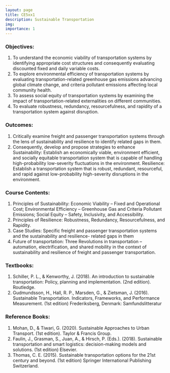 ```yaml
---
layout: page
title: CE5xx1
description: Sustainable Transportation
img:
importance: 1
---
```


### Objectives:

1.	To understand the economic viability of transportation systems by identifying appropriate cost structures and consequently evaluating discounted fixed and daily variable costs.
2.	To explore environmental efficiency of transportation systems by evaluating transportation-related greenhouse gas emissions advancing global climate change, and criteria pollutant emissions affecting local community health.
3.	To assess social equity of transportation systems by examining the impact of transportation-related externalities on different communities. 
4.	To evaluate robustness, redundancy, resourcefulness, and rapidity of a transportation system against disruption.

### Outcomes:

1.	Critically examine freight and passenger transportation systems through the lens of sustainability and resilience to identify related gaps in them.
2.	Consequently, develop and propose strategies to enhance 
    Sustainability: Establish an economically viable, environment efficient, and socially equitable transportation system that is capable of handling high-probability low-severity fluctuations in the environment.
    Resilience: Establish a transportation system that is robust, redundant, resourceful, and rapid against low-probability high-severity disruptions in the environment.

### Course Contents:

1. Principles of Sustainability: Economic Viability – Fixed and Operational Cost; Environmental Efficiency – Greenhouse Gas  and Criteria Pollutant Emissions; Social Equity – Safety, Inclusivity, and Accessibility. 
2. Principles of Resilience: Robustness, Redundancy, Resourcefulness, and Rapidity. 
3. Case Studies: Specific freight and passenger transportation systems and the sustainability and resilience-  related gaps in them
4. Future of transportation: Three Revolutions in transportation – automation, electrification, and shared mobility in the context of sustainability and resilience of freight and passenger transportation.

### Textbooks:

1. Schiller, P. L., & Kenworthy, J. (2018). An introduction to sustainable transportation: Policy, planning and implementation. (2nd edition). Routledge. 
2. Gudmundsson, H., Hall, R. P., Marsden, G., & Zietsman, J. (2016). Sustainable Transportation. Indicators, Frameworks, and Performance Measurement. (1st edition) Frederiksberg, Denmark: Samfundslitteratur

### Reference Books:

1. Mohan, D., & Tiwari, G. (2020). Sustainable Approaches to Urban Transport. (1st edition). Taylor & Francis Group.
2. Faulin, J., Grasman, S., Juan, A., & Hirsch, P. (Eds.). (2018). Sustainable transportation and smart logistics: decision-making models and solutions. (1st edition) Elsevier.
3. Thomas, C. E. (2015). Sustainable transportation options for the 21st century and beyond. (1st edition) Springer International Publishing Switzerland.
